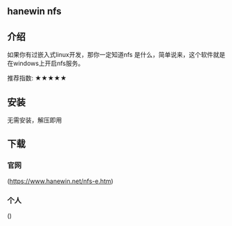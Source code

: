 ## hanewin nfs

## 介绍
如果你有过嵌入式linux开发，那你一定知道nfs 是什么，简单说来，这个软件就是在windows上开启nfs服务。

推荐指数: ★★★★★

## 安装
无需安装，解压即用

## 下载

### 官网 
(https://www.hanewin.net/nfs-e.htm)

### 个人
()
